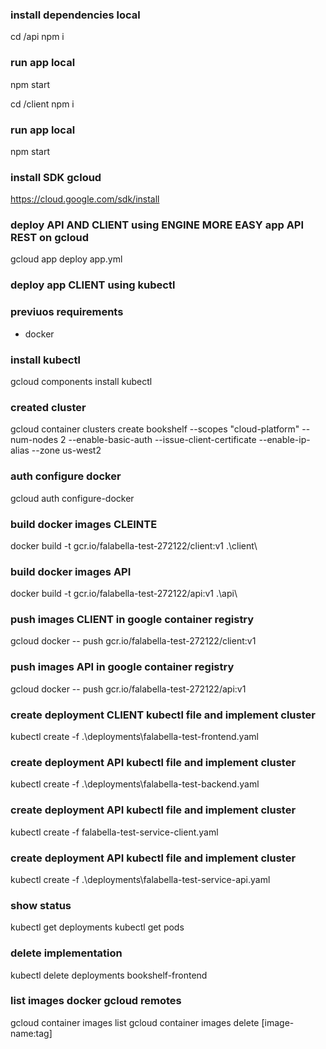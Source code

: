 ### install dependencies local
cd /api
npm i
### run app local
npm start

cd /client
npm i
### run app local
npm start



### install SDK gcloud 
https://cloud.google.com/sdk/install

### deploy API AND CLIENT using  ENGINE MORE EASY app API REST on gcloud
gcloud app deploy app.yml

### deploy app CLIENT using kubectl
### previuos requirements 
- docker 


### install kubectl
gcloud components install kubectl

### created cluster 
gcloud container clusters create bookshelf --scopes "cloud-platform" --num-nodes 2 --enable-basic-auth --issue-client-certificate --enable-ip-alias --zone us-west2

### auth configure docker
gcloud auth configure-docker

### build docker images CLEINTE
docker build -t gcr.io/falabella-test-272122/client:v1 .\client\
### build docker images API
docker build -t gcr.io/falabella-test-272122/api:v1 .\api\

### push images CLIENT in google container registry
gcloud docker -- push gcr.io/falabella-test-272122/client:v1
### push images API in google container registry
gcloud docker -- push gcr.io/falabella-test-272122/api:v1

### create deployment CLIENT kubectl file and implement cluster
kubectl create -f .\deployments\falabella-test-frontend.yaml

### create deployment API kubectl file and implement cluster
kubectl create -f .\deployments\falabella-test-backend.yaml

### create deployment API kubectl file and implement cluster
kubectl create -f falabella-test-service-client.yaml

### create deployment API kubectl file and implement cluster
kubectl create -f .\deployments\falabella-test-service-api.yaml

### show status
kubectl get deployments
kubectl get pods

### delete implementation
kubectl delete deployments bookshelf-frontend


### list images docker gcloud remotes
gcloud container images list
gcloud container images delete [image-name:tag]